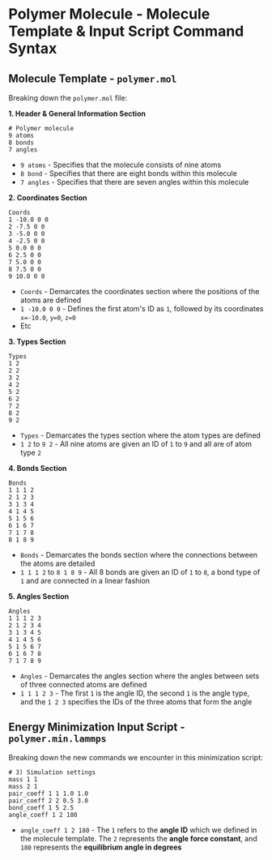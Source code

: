 # Polymer Molecule - Molecule Template & Input Script Command Syntax

## Molecule Template - `polymer.mol`

Breaking down the `polymer.mol` file:

**1. Header & General Information Section**
```
# Polymer molecule
9 atoms
8 bonds
7 angles
```
* `9 atoms` - Specifies that the molecule consists of nine atoms
* `8 bond` - Specifies that there are eight bonds within this molecule
* `7 angles` - Specifies that there are seven angles within this molecule

**2. Coordinates Section**
```
Coords
1 -10.0 0 0
2 -7.5 0 0
3 -5.0 0 0
4 -2.5 0 0
5 0.0 0 0
6 2.5 0 0
7 5.0 0 0
8 7.5 0 0
9 10.0 0 0

```
* `Coords` - Demarcates the coordinates section where the positions of the atoms are defined
* `1 -10.0 0 0` - Defines the first atom's ID as `1`, followed by its coordinates `x=-10.0`, `y=0`, `z=0`
* Etc

**3. Types Section**
```
Types
1 2
2 2
3 2
4 2
5 2
6 2
7 2
8 2
9 2
```
* `Types` - Demarcates the types section where the atom types are defined
* `1 2` to `9 2` - All nine atoms are given an ID of `1` to `9` and all are of atom type `2`

**4. Bonds Section**
```
Bonds
1 1 1 2
2 1 2 3
3 1 3 4
4 1 4 5
5 1 5 6
6 1 6 7
7 1 7 8
8 1 8 9
```
* `Bonds` - Demarcates the bonds section where the connections between the atoms are detailed
* `1 1 1 2` to `8 1 8 9` - All 8 bonds are given an ID of `1` to `8`, a bond type of `1` and are connected in a linear fashion

**5. Angles Section**
```
Angles
1 1 1 2 3
2 1 2 3 4
3 1 3 4 5
4 1 4 5 6
5 1 5 6 7
6 1 6 7 8
7 1 7 8 9
```
* `Angles` - Demarcates the angles section where the angles between sets of three connected atoms are defined
* `1 1 1 2 3` - The first `1` is the angle ID, the second `1` is the angle type, and the `1 2 3` specifies the IDs of the three atoms that form the angle

## Energy Minimization Input Script - `polymer.min.lammps`

Breaking down the new commands we encounter in this minimization script:

```
# 3) Simulation settings
mass 1 1
mass 2 1
pair_coeff 1 1 1.0 1.0
pair_coeff 2 2 0.5 3.0
bond_coeff 1 5 2.5
angle_coeff 1 2 180
```
* `angle_coeff 1 2 180` - The `1` refers to the **angle ID** which we defined in the molecule template. The `2` represents the **angle force constant**, and `180` represents the **equilibrium angle in degrees**